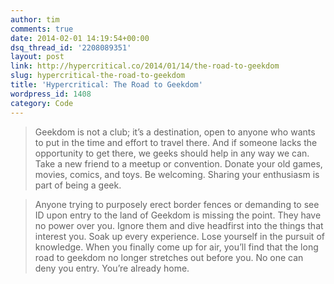 ```yaml
---
author: tim
comments: true
date: 2014-02-01 14:19:54+00:00
dsq_thread_id: '2208089351'
layout: post
link: http://hypercritical.co/2014/01/14/the-road-to-geekdom
slug: hypercritical-the-road-to-geekdom
title: 'Hypercritical: The Road to Geekdom'
wordpress_id: 1408
category: Code
---
```


> Geekdom is not a club; it’s a destination, open to anyone who wants to put
in the time and effort to travel there. And if someone lacks the opportunity
to get there, we geeks should help in any way we can. Take a new friend to a
meetup or convention. Donate your old games, movies, comics, and toys. Be
welcoming. Sharing your enthusiasm is part of being a geek.

>

> Anyone trying to purposely erect border fences or demanding to see ID upon
entry to the land of Geekdom is missing the point. They have no power over
you. Ignore them and dive headfirst into the things that interest you. Soak up
every experience. Lose yourself in the pursuit of knowledge. When you finally
come up for air, you’ll find that the long road to geekdom no longer stretches
out before you. No one can deny you entry. You’re already home.
